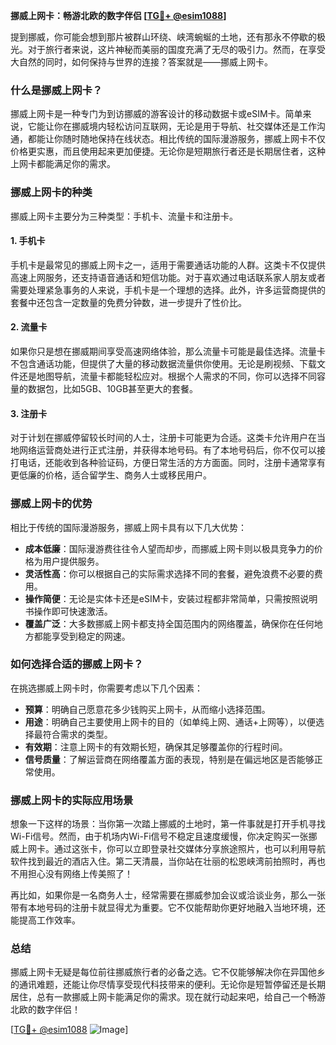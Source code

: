 **挪威上网卡：畅游北欧的数字伴侣 [[TG💪+ @esim1088](https://t.me/s/esim1088)]**

提到挪威，你可能会想到那片被群山环绕、峡湾蜿蜒的土地，还有那永不停歇的极光。对于旅行者来说，这片神秘而美丽的国度充满了无尽的吸引力。然而，在享受大自然的同时，如何保持与世界的连接？答案就是——挪威上网卡。

### **什么是挪威上网卡？**

挪威上网卡是一种专门为到访挪威的游客设计的移动数据卡或eSIM卡。简单来说，它能让你在挪威境内轻松访问互联网，无论是用于导航、社交媒体还是工作沟通，都能让你随时随地保持在线状态。相比传统的国际漫游服务，挪威上网卡不仅价格更实惠，而且使用起来更加便捷。无论你是短期旅行者还是长期居住者，这种上网卡都能满足你的需求。

### **挪威上网卡的种类**

挪威上网卡主要分为三种类型：手机卡、流量卡和注册卡。

#### **1. 手机卡**
手机卡是最常见的挪威上网卡之一，适用于需要通话功能的人群。这类卡不仅提供高速上网服务，还支持语音通话和短信功能。对于喜欢通过电话联系家人朋友或者需要处理紧急事务的人来说，手机卡是一个理想的选择。此外，许多运营商提供的套餐中还包含一定数量的免费分钟数，进一步提升了性价比。

#### **2. 流量卡**
如果你只是想在挪威期间享受高速网络体验，那么流量卡可能是最佳选择。流量卡不包含通话功能，但提供了大量的移动数据流量供你使用。无论是刷视频、下载文件还是地图导航，流量卡都能轻松应对。根据个人需求的不同，你可以选择不同容量的数据包，比如5GB、10GB甚至更大的套餐。

#### **3. 注册卡**
对于计划在挪威停留较长时间的人士，注册卡可能更为合适。这类卡允许用户在当地网络运营商处进行正式注册，并获得本地号码。有了本地号码后，你不仅可以接打电话，还能收到各种验证码，方便日常生活的方方面面。同时，注册卡通常享有更低廉的价格，适合留学生、商务人士或移民用户。

### **挪威上网卡的优势**

相比于传统的国际漫游服务，挪威上网卡具有以下几大优势：

- **成本低廉**：国际漫游费往往令人望而却步，而挪威上网卡则以极具竞争力的价格为用户提供服务。
- **灵活性高**：你可以根据自己的实际需求选择不同的套餐，避免浪费不必要的费用。
- **操作简便**：无论是实体卡还是eSIM卡，安装过程都非常简单，只需按照说明书操作即可快速激活。
- **覆盖广泛**：大多数挪威上网卡都支持全国范围内的网络覆盖，确保你在任何地方都能享受到稳定的网速。

### **如何选择合适的挪威上网卡？**

在挑选挪威上网卡时，你需要考虑以下几个因素：

- **预算**：明确自己愿意花多少钱购买上网卡，从而缩小选择范围。
- **用途**：明确自己主要使用上网卡的目的（如单纯上网、通话+上网等），以便选择最符合需求的类型。
- **有效期**：注意上网卡的有效期长短，确保其足够覆盖你的行程时间。
- **信号质量**：了解运营商在网络覆盖方面的表现，特别是在偏远地区是否能够正常使用。

### **挪威上网卡的实际应用场景**

想象一下这样的场景：当你第一次踏上挪威的土地时，第一件事就是打开手机寻找Wi-Fi信号。然而，由于机场内Wi-Fi信号不稳定且速度缓慢，你决定购买一张挪威上网卡。通过这张卡，你可以立即登录社交媒体分享旅途照片，也可以利用导航软件找到最近的酒店入住。第二天清晨，当你站在壮丽的松恩峡湾前拍照时，再也不用担心没有网络上传美照了！

再比如，如果你是一名商务人士，经常需要在挪威参加会议或洽谈业务，那么一张带有本地号码的注册卡就显得尤为重要。它不仅能帮助你更好地融入当地环境，还能提高工作效率。

### **总结**

挪威上网卡无疑是每位前往挪威旅行者的必备之选。它不仅能够解决你在异国他乡的通讯难题，还能让你尽情享受现代科技带来的便利。无论你是短暂停留还是长期居住，总有一款挪威上网卡能满足你的需求。现在就行动起来吧，给自己一个畅游北欧的数字伴侣！

[[TG💪+ @esim1088](https://t.me/s/esim1088) ![Image](https://i.postimg.cc/4NQfJmqS/Snipaste-2025-05-13-00-14-12.png)]